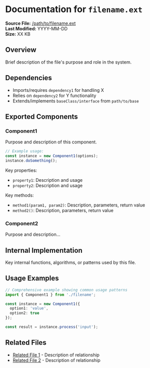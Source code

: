 # Documentation for `filename.ext`

**Source File:** [/path/to/filename.ext](/path/to/filename.ext)  
**Last Modified:** YYYY-MM-DD  
**Size:** XX KB  

## Overview

Brief description of the file's purpose and role in the system.

## Dependencies

* Imports/requires `dependency1` for handling X
* Relies on `dependency2` for Y functionality
* Extends/implements `baseClass/interface` from `path/to/base`

## Exported Components

### Component1

Purpose and description of this component.

```typescript
// Example usage:
const instance = new Component1(options);
instance.doSomething();
```

Key properties:
* `property1`: Description and usage
* `property2`: Description and usage

Key methods:
* `method1(param1, param2)`: Description, parameters, return value
* `method2()`: Description, parameters, return value

### Component2

Purpose and description...

## Internal Implementation

Key internal functions, algorithms, or patterns used by this file.

## Usage Examples

```typescript
// Comprehensive example showing common usage patterns
import { Component1 } from './filename';

const instance = new Component1({
  option1: 'value',
  option2: true
});

const result = instance.process('input');
```

## Related Files

* [Related File 1](/docs/code/path/to/related1.md) - Description of relationship
* [Related File 2](/docs/code/path/to/related2.md) - Description of relationship